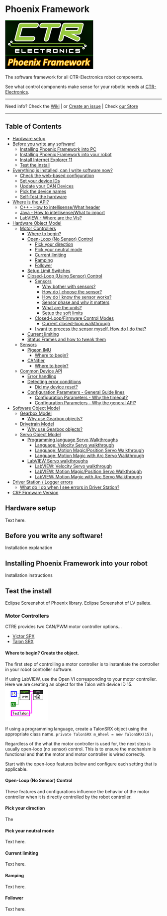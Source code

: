 # Phoenix Framework

![Title](images/title.png)

The software framework for all CTR-Electronics robot components.

See what control components make sense for your robotic needs at [CTR-Electronics](https://www.ctr-electroniocs.com).

---

Need info? Check the [Wiki](https://github.com/CrossTheRoadElec/Phoenix-Documentation/blob/master/README.md) | or [Create an issue](https://github.com/CrossTheRoadElec/Phoenix-Documentation/blob/master/README.md) | Check [our Store](https://ctr-electronics.com)

---
## Table of Contents

- [Hardware setup](https://github.com/CrossTheRoadElec/Phoenix-Documentation#what-hardware-is-supported)
- [Before you write any software!](https://github.com/CrossTheRoadElec/Phoenix-Documentation#todo)
  - [Installing Phoenix Framework into PC](https://github.com/CrossTheRoadElec/Phoenix-Documentation#todo)
  - [Installing Phoenix Framework into your robot](https://github.com/CrossTheRoadElec/Phoenix-Documentation#todo)
  - [Install Internet Explorer 11](https://github.com/CrossTheRoadElec/Phoenix-Documentation#todo)
  - [Test the install](https://github.com/CrossTheRoadElec/Phoenix-Documentation#test-the-install)
- [Everything is installed, can I write software now?](https://github.com/CrossTheRoadElec/Phoenix-Documentation#todo)
  - [Check the web-based configuration](https://github.com/CrossTheRoadElec/Phoenix-Documentation#todo)
  - [Set your device IDs](https://github.com/CrossTheRoadElec/Phoenix-Documentation#todo)
  - [Update your CAN Devices](https://github.com/CrossTheRoadElec/Phoenix-Documentation#todo)
  - [Pick the device names](https://github.com/CrossTheRoadElec/Phoenix-Documentation#todo)
  - [Self-Test the hardware](https://github.com/CrossTheRoadElec/Phoenix-Documentation#todo)
- [Where is the API?](https://github.com/CrossTheRoadElec/Phoenix-Documentation#motor-controllers)
  - [C++ - How to intellisense/What header ](https://github.com/CrossTheRoadElec/Phoenix-Documentation#motor-controllers)
  - [Java - How to intellisense/What to import ](https://github.com/CrossTheRoadElec/Phoenix-Documentation#motor-controllers)
  - [LabVIEW - Where are the VIs? ](https://github.com/CrossTheRoadElec/Phoenix-Documentation#motor-controllers)
- [Hardware Object Model](https://github.com/CrossTheRoadElec/Phoenix-Documentation#todo)
  - [Motor Controllers](https://github.com/CrossTheRoadElec/Phoenix-Documentation#motor-controllers)
    - [Where to begin?](https://github.com/CrossTheRoadElec/Phoenix-Documentation#todo)
    - [Open-Loop (No Sensor) Control](https://github.com/CrossTheRoadElec/Phoenix-Documentation#todo)
      - [Pick your direction](https://github.com/CrossTheRoadElec/Phoenix-Documentation#pick-your-neutral-mode)
      - [Pick your neutral mode](https://github.com/CrossTheRoadElec/Phoenix-Documentation#todo)
      - [Current limiting](https://github.com/CrossTheRoadElec/Phoenix-Documentation#todo)
      - [Ramping](https://github.com/CrossTheRoadElec/Phoenix-Documentation#Ramping)
      - [Follower](https://github.com/CrossTheRoadElec/Phoenix-Documentation#Follower)
    - [Setup Limit Switches](https://github.com/CrossTheRoadElec/Phoenix-Documentation#todo)
    - [Closed-Loop (Using Sensor) Control](https://github.com/CrossTheRoadElec/Phoenix-Documentation#todo)
      - [Sensors](https://github.com/CrossTheRoadElec/Phoenix-Documentation#todo)
        - [Why bother with sensors?](https://github.com/CrossTheRoadElec/Phoenix-Documentation#todo)
        - [How do I choose the sensor?](https://github.com/CrossTheRoadElec/Phoenix-Documentation#todo)
        - [How do I know the sensor works?](https://github.com/CrossTheRoadElec/Phoenix-Documentation#todo)
        - [Sensor phase and why it matters](https://github.com/CrossTheRoadElec/Phoenix-Documentation#todo)
        - [What are the units?](https://github.com/CrossTheRoadElec/Phoenix-Documentation#todo)
        - [Setup the soft limits](https://github.com/CrossTheRoadElec/Phoenix-Documentation#setup-the-soft-limits)
      - [Closed-Loop/Firmware Control Modes](https://github.com/CrossTheRoadElec/Phoenix-Documentation#todo)
        - [Current closed-loop walkthrough](https://github.com/CrossTheRoadElec/Phoenix-Documentation#todo)
      - [I want to process the sensor myself.  How do I do that?](https://github.com/CrossTheRoadElec/Phoenix-Documentation#setup-the-soft-limits)
    - [Current limiting](https://github.com/CrossTheRoadElec/Phoenix-Documentation#todo)
    - [Status Frames and how to tweak them](https://github.com/CrossTheRoadElec/Phoenix-Documentation#todo)
  - [Sensors](https://github.com/CrossTheRoadElec/Phoenix-Documentation#todo)
    - [Pigeon IMU](https://github.com/CrossTheRoadElec/Phoenix-Documentation#todo)
      - [Where to begin?](https://github.com/CrossTheRoadElec/Phoenix-Documentation#todo)
    - [CANifier](https://github.com/CrossTheRoadElec/Phoenix-Documentation#todo)
      - [Where to begin?](https://github.com/CrossTheRoadElec/Phoenix-Documentation#todo)
  - [Common Device API](https://github.com/CrossTheRoadElec/Phoenix-Documentation#todo)
      - [Error handling](https://github.com/CrossTheRoadElec/Phoenix-Documentation#todo)
      - [Detecting error conditions](https://github.com/CrossTheRoadElec/Phoenix-Documentation#todo)
        - [Did my device reset?](https://github.com/CrossTheRoadElec/Phoenix-Documentation#todo)
      - [Configuration Parameters - General Guide lines](https://github.com/CrossTheRoadElec/Phoenix-Documentation#todo)
        - [Configuration Parameters - Why the timeout?](https://github.com/CrossTheRoadElec/Phoenix-Documentation#todo)
        - [Configuration Parameters - Why the general API?](https://github.com/CrossTheRoadElec/Phoenix-Documentation#todo)
- [Software Object Model](https://github.com/CrossTheRoadElec/Phoenix-Documentation#todo)
  - [Gearbox Model](https://github.com/CrossTheRoadElec/Phoenix-Documentation#todo)
      - [Why use Gearbox objects?](https://github.com/CrossTheRoadElec/Phoenix-Documentation#todo)
  - [Drivetrain Model](https://github.com/CrossTheRoadElec/Phoenix-Documentation#todo)
      - [Why use Gearbox objects?](https://github.com/CrossTheRoadElec/Phoenix-Documentation#todo)
  - [Servo Object Model](https://github.com/CrossTheRoadElec/Phoenix-Documentation#todo)
    - [Programming language Servo Walkthroughs](https://github.com/CrossTheRoadElec/Phoenix-Documentation#todo)
      - [Language: Velocity Servo walkthrough](https://github.com/CrossTheRoadElec/Phoenix-Documentation#todo)
      - [Language: Motion Magic/Position Servo Walkthrough](https://github.com/CrossTheRoadElec/Phoenix-Documentation#todo)
      - [Language: Motion Magic with Arc Servo Walkthrough](https://github.com/CrossTheRoadElec/Phoenix-Documentation#todo)
    - [LabVIEW Servo walkthroughs](https://github.com/CrossTheRoadElec/Phoenix-Documentation#todo)
      - [LabVIEW: Velocity Servo walkthrough](https://github.com/CrossTheRoadElec/Phoenix-Documentation#todo)
      - [LabVIEW: Motion Magic/Position Servo Walkthrough](https://github.com/CrossTheRoadElec/Phoenix-Documentation#todo)
      - [LabVIEW: Motion Magic with Arc Servo Walkthrough](https://github.com/CrossTheRoadElec/Phoenix-Documentation#todo)
- [Driver Station / Logger errors](https://github.com/CrossTheRoadElec/Phoenix-Documentation#todo)
  - [What do I do when I see errors in Driver Station?](https://github.com/CrossTheRoadElec/Phoenix-Documentation#todo)
- [CRF Firmware Version](https://github.com/CrossTheRoadElec/Phoenix-Documentation#todo)

## Hardware setup
Text here.

## Before you write any software!
Installation explanation

## Installing Phoenix Framework into your robot
Installation instructions

## Test the install
Eclipse Screenshot of Phoenix library.
Eclipse Screenshot of LV pallete.


### Motor Controllers
 CTRE provides two CAN/PWM motor controller options...
- [Victor SPX](http://www.ctr-electronics.com/victor-spx.html)
- [Talon SRX](http://www.ctr-electronics.com/talon-srx.html)

#### Where to begin? Create the object.
The first step of controlling a motor controller is to instantiate the controller in your robot controller software.

If using LabVIEW, use the Open VI corresponding to your motor controller.  Here we are creating an object for the Talon with device ID 15.
![](images/lVOpenTalon.png)

If using a programming language, create a TalonSRX object using the appropriate class name.
` private TalonSRX m_Wheel = new TalonSRX(15); `

Regardless of the what the motor controller is used for, the next step is usually open-loop (no sensor) control.  This is to ensure the mechanism is functional and that the motor and motor controller is wired correctly.

Start with the open-loop features below and configure each setting that is applicable.
#### Open-Loop (No Sensor) Control
These features and configurations influence the behavior of the motor controller when it is directly controlled by the robot controller.
#### Pick your direction
The
#### Pick your neutral mode
Text here.
#### Current limiting
Text here.
#### Ramping
Text here.
#### Follower
Text here.
